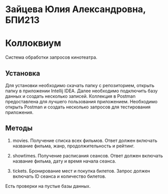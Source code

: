 # Зайцева Юлия Александровна, БПИ213

# Коллоквиум
Система обработки запросов кинотеатра.

## Установка

Для установки необходимо скачать папку с репозиторием, открыть папку в приложении Intellij IDEA. Далее необходимо подключить базу данных и создать несколько записей. Коллекция в Postman предоставлена для лучшего пользования приложением. Необходимо открыть Postman и создать несколько запросов для тестирования приложения.

## Методы

1. movies. Получение списка всех фильмов. Ответ должен включать название фильма, жанр, продолжительность и рейтинг.

2. showtimes. Получение расписания сеансов. Ответ должен включать название фильма, дату и время начала сеанса.
  
3. tickets. Бронирование мест и покупка билетов. Запрос должен включать ID сеанса и количество билетов.

Есть проверки на пустые базы данных.

